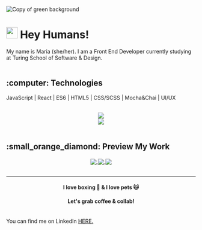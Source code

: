 ![Copy of green background](https://user-images.githubusercontent.com/76507607/130499888-e8deec30-b4cd-44eb-b8a2-f01198990de8.gif)


<h1><img src="https://raw.githubusercontent.com/MartinHeinz/MartinHeinz/master/wave.gif" width="30px"> Hey Humans! </h1>

<div>My name is Maria (she/her).   I am a Front End Developer currently studying at Turing School of Software & Design. </div>

<br>
<h2>:computer: Technologies</h2>
<p>JavaScript |  React | ES6 | HTML5 | CSS/SCSS | Mocha&Chai | UI/UX</p>


<br>
<div align="center">
  <img src="https://github-readme-stats.vercel.app/api/top-langs/?username=madhaus4&layout=compact&theme=slateorange" />  
  <br>
  <img src="https://github-readme-stats.vercel.app/api?username=madhaus4&hide=contribs,prs&theme=slateorange&show_icons=true" />
</div>

<br>
<h2>:small_orange_diamond: Preview My Work</h2> 
<div align="center">
  <a href="https://github.com/your-epk/your-epk">
   <img align="center" src="https://github-readme-stats.vercel.app/api/pin/?username=your-epk&repo=your-epk&theme=slateorange" />
  </a>
  <a href="https://github.com/madhaus4/project-HTRAE">
   <img align="center" src="https://github-readme-stats.vercel.app/api/pin/?username=madhaus4&repo=project-HTRAE&theme=slateorange" />
  </a>
   <a href="https://github.com/madhaus4/the-film-vault">
   <img align="center" src="https://github-readme-stats.vercel.app/api/pin/?username=madhaus4&repo=the-film-vault&theme=slateorange" />
  </a>
</div>

<br>

 ***
<h4 align="center">I love boxing 🥊  & I love pets 🐱</h4>

<h4 align="center">Let's grab coffee & collab!</h4>
<br>

<div>You can find me on LinkedIn <a href="https://www.linkedin.com/in/mariadelsignore/" />HERE.</div>


